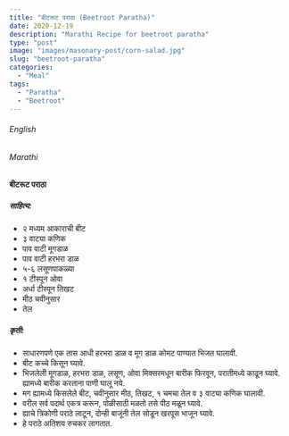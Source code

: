 ```yaml
---
title: "बीटरूट पराठा (Beetroot Paratha)"
date: 2020-12-19
description: "Marathi Recipe for beetroot paratha"
type: "post"
image: "images/masonary-post/corn-salad.jpg"
slug: "beetroot-paratha"
categories: 
  - "Meal"
tags:
  - "Paratha"
  - "Beetroot"
---
```


###### English






###### Marathi


#### बीटरूट पराठा 


##### साहित्य:

- २ मध्यम आकाराची बीट 
- ३ वाट्या कणिक 
- पाव वाटी मूगडाळ 
- पाव वाटी हरभरा डाळ 
- ५-६ लसूणपाकळ्या 
- १ टीस्पून ओवा 
- अर्धा टीस्पून तिखट 
- मीठ चवीनुसार 
- तेल 

##### कृती: 


- साधारणपणे एक तास आधी हरभरा डाळ व मूग डाळ कोमट पाण्यात भिजत घालावी. 
- बीट कच्चे किसून घ्यावे. 
- भिजलेली मूगडाळ, हरभरा डाळ, लसूण, ओवा मिक्सरमधून बारीक फिरवून, परातीमध्ये काढून घ्यावे. ह्यामध्ये बारीक करताना पाणी घालू नये. 
- मग ह्यामध्ये किसलेले बीट, चवीनुसार मीठ, तिखट, १ चमचा तेल व ३ वाट्या कणिक घालावी. 
- वरील सर्व पदार्थ एकत्र करून, पोळीसाठी मळतो तसे पीठ मळून घ्यावे. 
- ह्याचे त्रिकोणी पराठे लाटून, दोन्ही बाजूंनी तेल सोडून खरपूस भाजून घ्यावे. 
- हे पराठे अतिशय रुचकर लागतात. 


